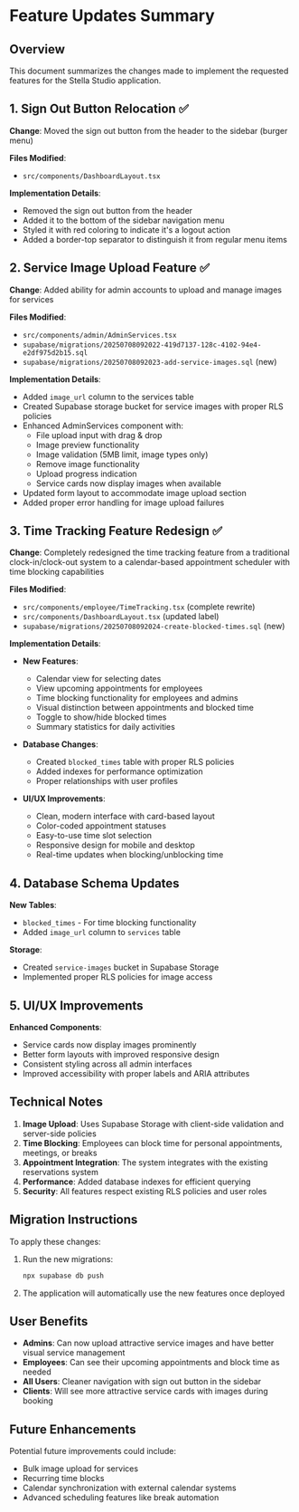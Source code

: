 # Feature Updates Summary

## Overview
This document summarizes the changes made to implement the requested features for the Stella Studio application.

## 1. Sign Out Button Relocation ✅

**Change**: Moved the sign out button from the header to the sidebar (burger menu)

**Files Modified**:
- `src/components/DashboardLayout.tsx`

**Implementation Details**:
- Removed the sign out button from the header
- Added it to the bottom of the sidebar navigation menu
- Styled it with red coloring to indicate it's a logout action
- Added a border-top separator to distinguish it from regular menu items

## 2. Service Image Upload Feature ✅

**Change**: Added ability for admin accounts to upload and manage images for services

**Files Modified**:
- `src/components/admin/AdminServices.tsx`
- `supabase/migrations/20250708092022-419d7137-128c-4102-94e4-e2df975d2b15.sql`
- `supabase/migrations/20250708092023-add-service-images.sql` (new)

**Implementation Details**:
- Added `image_url` column to the services table
- Created Supabase storage bucket for service images with proper RLS policies
- Enhanced AdminServices component with:
  - File upload input with drag & drop
  - Image preview functionality
  - Image validation (5MB limit, image types only)
  - Remove image functionality
  - Upload progress indication
  - Service cards now display images when available
- Updated form layout to accommodate image upload section
- Added proper error handling for image upload failures

## 3. Time Tracking Feature Redesign ✅

**Change**: Completely redesigned the time tracking feature from a traditional clock-in/clock-out system to a calendar-based appointment scheduler with time blocking capabilities

**Files Modified**:
- `src/components/employee/TimeTracking.tsx` (complete rewrite)
- `src/components/DashboardLayout.tsx` (updated label)
- `supabase/migrations/20250708092024-create-blocked-times.sql` (new)

**Implementation Details**:
- **New Features**:
  - Calendar view for selecting dates
  - View upcoming appointments for employees
  - Time blocking functionality for employees and admins
  - Visual distinction between appointments and blocked time
  - Toggle to show/hide blocked times
  - Summary statistics for daily activities

- **Database Changes**:
  - Created `blocked_times` table with proper RLS policies
  - Added indexes for performance optimization
  - Proper relationships with user profiles

- **UI/UX Improvements**:
  - Clean, modern interface with card-based layout
  - Color-coded appointment statuses
  - Easy-to-use time slot selection
  - Responsive design for mobile and desktop
  - Real-time updates when blocking/unblocking time

## 4. Database Schema Updates

**New Tables**:
- `blocked_times` - For time blocking functionality
- Added `image_url` column to `services` table

**Storage**:
- Created `service-images` bucket in Supabase Storage
- Implemented proper RLS policies for image access

## 5. UI/UX Improvements

**Enhanced Components**:
- Service cards now display images prominently
- Better form layouts with improved responsive design
- Consistent styling across all admin interfaces
- Improved accessibility with proper labels and ARIA attributes

## Technical Notes

1. **Image Upload**: Uses Supabase Storage with client-side validation and server-side policies
2. **Time Blocking**: Employees can block time for personal appointments, meetings, or breaks
3. **Appointment Integration**: The system integrates with the existing reservations system
4. **Performance**: Added database indexes for efficient querying
5. **Security**: All features respect existing RLS policies and user roles

## Migration Instructions

To apply these changes:

1. Run the new migrations:
   ```bash
   npx supabase db push
   ```

2. The application will automatically use the new features once deployed

## User Benefits

- **Admins**: Can now upload attractive service images and have better visual service management
- **Employees**: Can see their upcoming appointments and block time as needed
- **All Users**: Cleaner navigation with sign out button in the sidebar
- **Clients**: Will see more attractive service cards with images during booking

## Future Enhancements

Potential future improvements could include:
- Bulk image upload for services
- Recurring time blocks
- Calendar synchronization with external calendar systems
- Advanced scheduling features like break automation
